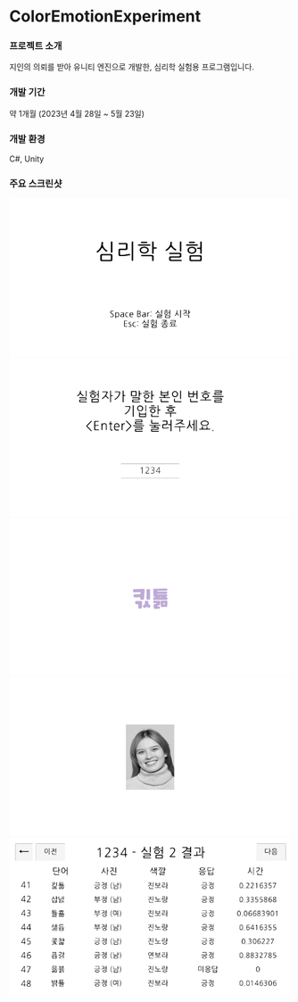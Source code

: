 # ColorEmotionExperiment

### 프로젝트 소개

지인의 의뢰를 받아 유니티 엔진으로 개발한, 심리학 실험용 프로그램입니다.

### 개발 기간

약 1개월 (2023년 4월 28일 ~ 5월 23일)

### 개발 환경

C#, Unity

### 주요 스크린샷

![SampleImage01](SampleImages/Sample01.png)
![SampleImage02](SampleImages/Sample02.png)
![SampleImage03](SampleImages/Sample03.png)
![SampleImage04](SampleImages/Sample04.png)
![SampleImage05](SampleImages/Sample05.png)
